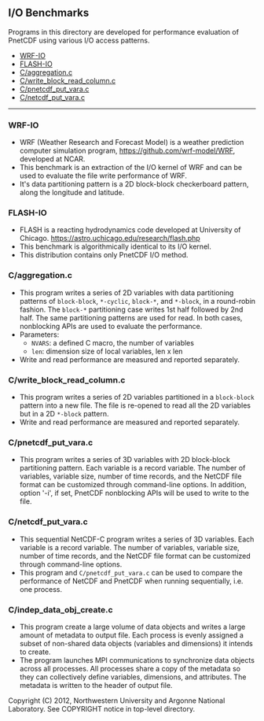 ## I/O Benchmarks
Programs in this directory are developed for performance evaluation of PnetCDF
using various I/O access patterns.

- [WRF-IO](#wrf-io)
- [FLASH-IO](#flash-io)
- [C/aggregation.c](#caggregationc)
- [C/write_block_read_column.c](#cwrite_block_read_columnc)
- [C/pnetcdf_put_vara.c](#cpnetcdf_put_varac)
- [C/netcdf_put_vara.c](#cnetcdf_put_varac)

---

### WRF-IO
   + WRF (Weather Research and Forecast Model) is a weather prediction computer
     simulation program, https://github.com/wrf-model/WRF, developed at NCAR.
   + This benchmark is an extraction of the I/O kernel of WRF and can be used
     to evaluate the file write performance of WRF.
   + It's data partitioning pattern is a 2D block-block checkerboard pattern,
     along the longitude and latitude.

### FLASH-IO
   + FLASH is a reacting hydrodynamics code developed at University of Chicago.
     https://astro.uchicago.edu/research/flash.php
   + This benchmark is algorithmically identical to its I/O kernel.
   + This distribution contains only PnetCDF I/O method.

### C/aggregation.c
   + This program writes a series of 2D variables with data partitioning
     patterns of `block-block`, `*-cyclic`, `block-*`, and `*-block`,
     in a round-robin fashion.
     The `block-*` partitioning case writes 1st half followed by 2nd half. The
     same partitioning patterns are used for read. In both cases, nonblocking
     APIs are used to evaluate the performance.
   + Parameters:
     * `NVARS`: a defined C macro, the number of variables
     * `len`:   dimension size of local variables, len x len
   + Write and read performance are measured and reported separately.

### C/write_block_read_column.c
   + This program writes a series of 2D variables partitioned in a `block-block`
     pattern into a new file. The file is re-opened to read all the 2D variables
     but in a 2D `*-block` pattern.
   + Write and read performance are measured and reported separately.

### C/pnetcdf_put_vara.c
   + This program writes a series of 3D variables with 2D block-block
     partitioning pattern. Each variable is a record variable. The number of
     variables, variable size, number of time records, and the NetCDF file
     format can be customized through command-line options. In addition, option
     '-i', if set, PnetCDF nonblocking APIs will be used to write to the file.

### C/netcdf_put_vara.c
   + This sequential NetCDF-C program writes a series of 3D variables.  Each
     variable is a record variable. The number of variables, variable size,
     number of time records, and the NetCDF file format can be customized
     through command-line options.
   + This program and `C/pnetcdf_put_vara.c` can be used to compare the
     performance of NetCDF and PnetCDF when running sequentially, i.e. one
     process.

### C/indep_data_obj_create.c
   + This program create a large volume of data objects and writes a large amount of metadata
     to output file.  Each process is evenly assigned a subset of non-shared data objects
     (variables and dimensions) it intends to create.
   + The program launches MPI communications to synchronize data objects across all processes.
     All processes share a copy of the metadata so they can collectively define variables, dimensions,
     and attributes. The metadata is written to the header of output file.


Copyright (C) 2012, Northwestern University and Argonne National Laboratory.
See COPYRIGHT notice in top-level directory.

